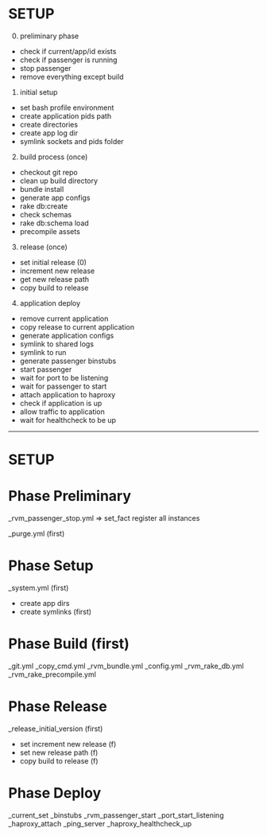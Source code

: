 # SETUP

0. preliminary phase
  - check if current/app/id exists
  - check if passenger is running
  - stop passenger
  - remove everything except build

1. initial setup
  - set bash profile environment
  - create application pids path
  - create directories
  - create app log dir
  - symlink sockets and pids folder

2. build process (once)
  - checkout git repo
  - clean up build directory
  - bundle install
  - generate app configs
  - rake db:create
  - check schemas
  - rake db:schema load
  - precompile assets

3. release (once)
  - set initial release (0)
  - increment new release
  - get new release path
  - copy build to release

4. application deploy
  - remove current application
  - copy release to current application
  - generate application configs
  - symlink to shared logs
  - symlink to run
  - generate passenger binstubs
  - start passenger
  - wait for port to be listening
  - wait for passenger to start
  - attach application to haproxy
  - check if application is up
  - allow traffic to application
  - wait for healthcheck to be up

---

# SETUP

# Phase Preliminary

_rvm_passenger_stop.yml
  => set_fact register all instances

_purge.yml (first)

# Phase Setup

_system.yml (first)

- create app dirs
- create symlinks (first)

# Phase Build (first)

_git.yml
_copy_cmd.yml
_rvm_bundle.yml
_config.yml
_rvm_rake_db.yml
_rvm_rake_precompile.yml

# Phase Release

_release_initial_version (first)
- set increment new release (f)
- set new release path (f)
- copy build to release (f)

# Phase Deploy
_current_set
_binstubs
_rvm_passenger_start
_port_start_listening
_haproxy_attach
_ping_server
_haproxy_healthcheck_up